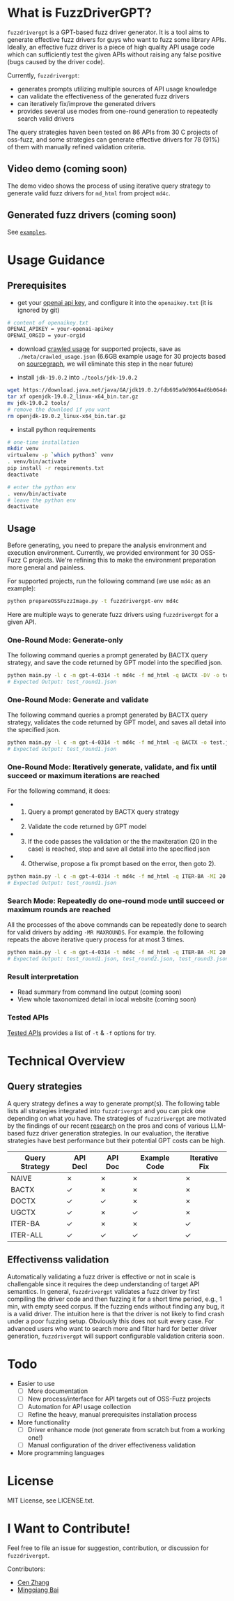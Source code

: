 # What is FuzzDriverGPT?

`fuzzdrivergpt` is a GPT-based fuzz driver generator.
It is a tool aims to generate effective fuzz drivers for guys who want to fuzz some library APIs.
Ideally, an effective fuzz driver is a piece of high quality API usage code which can sufficiently test the given APIs without raising any false positive (bugs caused by the driver code).

Currently, `fuzzdrivergpt`:
- generates prompts utilizing multiple sources of API usage knowledge
- can validate the effectiveness of the generated fuzz drivers
- can iteratively fix/improve the generated drivers
- provides several use modes from one-round generation to repeatedly search valid drivers

The query strategies haven been tested on 86 APIs from 30 C projects of oss-fuzz, and some strategies can generate effective drivers for 78 (91%) of them with manually refined validation criteria.

## Video demo (coming soon)

The demo video shows the process of using iterative query strategy to generate valid fuzz drivers for `md_html` from project `md4c`.

## Generated fuzz drivers (coming soon)

See [`examples`](https://github.com/occia/fuzzdrivergpt/tree/main/examples).


# Usage Guidance

## Prerequisites

- get your [openai api key](https://help.openai.com/en/articles/4936850-where-do-i-find-my-secret-api-key), and configure it into the `openaikey.txt` (it is ignored by git)

```bash
# content of openaikey.txt
OPENAI_APIKEY = your-openai-apikey
OPENAI_ORGID = your-orgid
```

- download [crawled usage](https://drive.google.com/file/d/1c3MaOKmSiPikHlQkVl8TSjLL1zCpv5NO/view?usp=sharing) for supported projects, save as `./meta/crawled_usage.json` (6.6GB example usage for 30 projects based on [sourcegraph](https://sourcegraph.com/search), we will eliminate this step in the near future)

- install `jdk-19.0.2` into `./tools/jdk-19.0.2`

```bash
wget https://download.java.net/java/GA/jdk19.0.2/fdb695a9d9064ad6b064dc6df578380c/7/GPL/openjdk-19.0.2_linux-x64_bin.tar.gz
tar xf openjdk-19.0.2_linux-x64_bin.tar.gz
mv jdk-19.0.2 tools/
# remove the downloed if you want
rm openjdk-19.0.2_linux-x64_bin.tar.gz
```

- install python requirements

```bash
# one-time installation
mkdir venv
virtualenv -p `which python3` venv
. venv/bin/activate
pip install -r requirements.txt
deactivate

# enter the python env 
. venv/bin/activate
# leave the python env 
deactivate
```

## Usage 

Before generating, you need to prepare the analysis environment and execution environment. Currently, we provided environment for 30 OSS-Fuzz C projects. We're refining this to make the environment preparation more general and painless.

For supported projects, run the following command (we use `md4c` as an example):
```bash
python prepareOSSFuzzImage.py -t fuzzdrivergpt-env md4c
```

Here are multiple ways to generate fuzz drivers using `fuzzdrivergpt` for a given API.

### One-Round Mode: Generate-only

The following command queries a prompt generated by BACTX query strategy, and save the code returned by GPT model into the specified json.

```bash
python main.py -l c -m gpt-4-0314 -t md4c -f md_html -q BACTX -DV -o test.json
# Expected Output: test_round1.json
```

### One-Round Mode: Generate and validate

The following command queries a prompt generated by BACTX query strategy, validates the code returned by GPT model, and saves all detail into the specified json.

```bash
python main.py -l c -m gpt-4-0314 -t md4c -f md_html -q BACTX -o test.json
# Expected Output: test_round1.json
```

### One-Round Mode: Iteratively generate, validate, and fix until succeed or maximum iterations are reached

For the following command, it does:

- 1) Query a prompt generated by BACTX query strategy
- 2) Validate the code returned by GPT model
- 3) If the code passes the validation or the the maxiteration (20 in the case) is reached, stop and save all detail into the specified json
- 4) Otherwise, propose a fix prompt based on the error, then goto 2).

```bash
python main.py -l c -m gpt-4-0314 -t md4c -f md_html -q ITER-BA -MI 20 -o test.json
# Expected Output: test_round1.json
```

### Search Mode: Repeatedly do one-round mode until succeed or maximum rounds are reached

All the processes of the above commands can be repeatedly done to search for valid drivers by adding `-MR MAXROUNDS`.
For example. the following repeats the above iterative query process for at most 3 times.

```bash
python main.py -l c -m gpt-4-0314 -t md4c -f md_html -q ITER-BA -MI 20 -MR 3 -o test.json
# Expected Output: test_round1.json, test_round2.json, test_round3.json, 
```

### Result interpretation

- Read summary from command line output (coming soon)
- View whole taxonomized detail in local website (coming soon)

### Tested APIs

[Tested APIs](https://github.com/occia/fuzzdrivergpt/tree/main/doc/tested_apis.md) provides a list of `-t` & `-f` options for try.

# Technical Overview

## Query strategies

A query strategy defines a way to generate prompt(s). The following table lists all strategies integrated into `fuzzdrivergpt` and you can pick one depending on what you have.
The strategies of `fuzzdrivergpt` are motivated by the findings of our recent [research](https://github.com/occia/fuzzdrivergpt) on the pros and cons of various LLM-based fuzz driver generation strategies. 
In our evaluation, the iterative strategies have best performance but their potential GPT costs can be high.

|Query Strategy| API Decl| API Doc| Example Code| Iterative Fix|
| ---          | ---     | ---    | ---         | ---          |
| NAIVE        | &cross; | &cross;| &cross;     | &cross;      |
| BACTX        | &check; | &cross;| &cross;     | &cross;      |
| DOCTX        | &check; | &check;| &cross;     | &cross;      |
| UGCTX        | &check; | &cross;| &check;     | &cross;      |
| ITER-BA      | &check; | &cross;| &cross;     | &check;      |
| ITER-ALL     | &check; | &check;| &check;     | &check;      |

## Effectivenss validation

Automatically validating a fuzz driver is effective or not in scale is challengable since it requires the deep understanding of target API semantics.
In general, `fuzzdrivergpt` validates a fuzz driver by first compiling the driver code and then fuzzing it for a short time period, e.g., 1 min, with empty seed corpus.
If the fuzzing ends without finding any bug, it is a valid driver.
The intuition here is that the driver is not likely to find crash under a poor fuzzing setup.
Obviously this does not suit every case.
For advanced users who want to search more and filter hard for better driver generation, `fuzzdrivergpt` will support configurable validation criteria soon.


# Todo

- Easier to use
	- [ ] More documentation
	- [ ] New process/interface for API targets out of OSS-Fuzz projects
	- [ ] Automation for API usage collection
	- [ ] Refine the heavy, manual prerequisites installation process

- More functionality
	- [ ] Driver enhance mode (not generate from scratch but from a working one!)
	- [ ] Manual configuration of the driver effectiveness validation 

- More programming languages


# License

MIT License, see LICENSE.txt.


# I Want to Contribute!

Feel free to file an issue for suggestion, contribution, or discussion for `fuzzdrivergpt`.

Contributors:
- [Cen Zhang](https://www.github.com/occia)
- [Mingqiang Bai](https://www.github.com/7zq12lvm-b)
